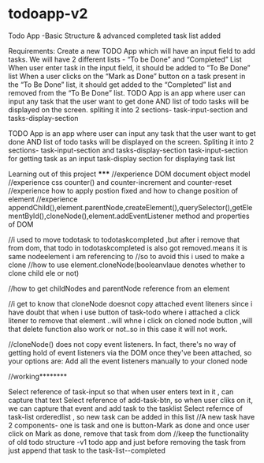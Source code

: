 # todoapp-v2

Todo App -Basic Structure & advanced completed task list added

Requirements: Create a new TODO App which will have an input field to add tasks.
We will have 2 different lists - “To be Done” and “Completed” List
When user enter task in the input field, it should be added to “To Be Done” list
When a user clicks on the “Mark as Done” button on a task present in the “To Be Done” list,
it should get added to the “Completed” list and removed from the “To Be Done” list.
TODO App is an app where user can input any task that the user want to get done AND list of todo tasks will be displayed on the screen.
spliting it into 2 sections- task-input-section and tasks-display-section

TODO App is an app where user can input any task that the user want to get done AND list of todo tasks will be displayed on the screen.
Spliting it into 2 sections- task-input-section and tasks-display-section
task-input-section for getting task as an input
task-display section for displaying task list

Learning out of this project **\*\*\***
//experience DOM document object model
//experience css counter() and counter-increment and counter-reset
//experience how to apply postion fixed and how to change position of element
//experience appendChild(),element.parentNode,createElement(),querySelector(),getElementById(),cloneNode(),element.addEventListener method and properties of DOM

//i used to move todotask to todotaskcompleted ,but after i remove that from dom, that todo in todotaskcompleted is also got removed.means it is same nodeelement i am referencing to
//so to avoid this i used to make a clone
//how to use element.cloneNode(booleanvlaue denotes whether to clone child ele or not)

//how to get childNodes and parentNode reference from an element

//i get to know that cloneNode doesnot copy attached event liteners since i have doubt that when i use button of task-todo where i attached a click litener to remove that element ..will whne i click on cloned node button ,will that delete function also work or not..so in this case it will not work.

//cloneNode() does not copy event listeners. In fact, there's no way of getting hold of event listeners via the DOM once they've been attached, so your options are: Add all the event listeners manually to your cloned node

//working**\*\*\*\***

Select reference of task-input so that when user enters text in it , can capture that text
Select reference of add-task-btn, so when user cliks on it, we can capture that event and add task to the tasklist
Select refernce of task-list orderedlist , so new task can be added in this list
//A new task have 2 components- one is task and one is button-Mark as done and once user click on Mark as done, remove that task from dom
//keep the functionality of old todo structure -v1 todo app and just before removing the task from just append that task to the task-list--completed
